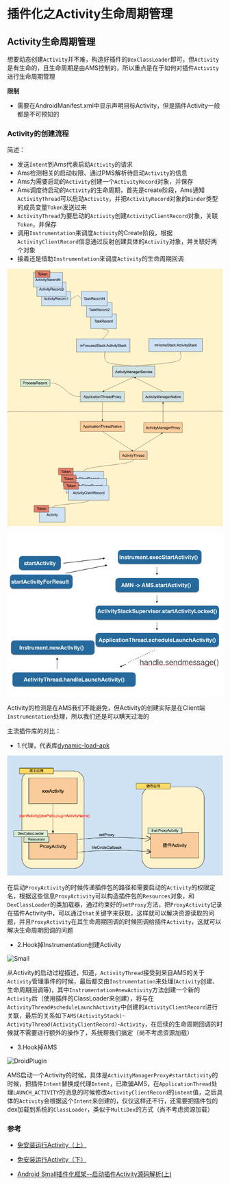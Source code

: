 # 插件化之Activity生命周期管理

## Activity生命周期管理

想要动态创建`Activity`并不难，构造好插件的`DexClassLoader`即可，但`Activity`是有生命的，且生命周期是由AMS控制的，所以重点是在于如何对插件`Activity`进行生命周期管理

**限制**

- 需要在AndroidManifest.xml中显示声明目标Activity，但是插件Activity一般都是不可预知的

### Activity的创建流程

简述：

- 发送`Intent`到Ams代表启动`Activity`的请求
- Ams检测相关的启动权限、通过PMS解析待启动`Activity`的信息
- Ams为需要启动的`Activity`创建一个`ActivityRecord`对象，并保存
- Ams调度待启动的`Activity`的生命周期，首先是create阶段，Ams通知`ActivityThread`可以启动`Activity`，并把`ActivityRecord`对象的`Binder`类型的成员变量`Token`发送过来
- `ActivityThread`为要启动的`Activity`创建`ActivityClientRecord`对象，关联`Token`，并保存
- 调用`Instrumentation`来调度`Activity`的Create阶段，根据`ActivityClientRecord`信息通过反射创建具体的`Activity`对象，并关联好两个对象
- 接着还是借助`Instrumentation`来调度`Activity`的生命周期回调

![Activity、ActivityClientRecord和ActivityRecord](../Activity启动过程/Ams和ActivityThread间联系.png)

![Activity启动过程](../Activity启动过程/activity启动过程简略图.png)

Activity的检测是在AMS我们不能避免，但Activity的创建实际是在Client端`Instrumentation`处理，所以我们还是可以瞒天过海的

主流插件库的对比：

- 1.代理，代表库[dynamic-load-apk](https://github.com/singwhatiwanna/dynamic-load-apk)

![代理方式实现的插件机制](./img/proxy-plugin-machine.png)

在启动`ProxyActivity`的时候传递插件包的路径和需要启动的`Activity`的权限定名，根据这些信息`ProxyActivity`可以构造插件包的`Resources`对象，和`DexClassLoader`的类加载器，通过约束好的`setProxy`方法，把`ProxyActivity`记录在插件Activity中，可以通过`that`关键字来获取，这样就可以解决资源读取的问题，并且`ProxyActivity`在其生命周期回调的时候回调给插件`Activity`，这就可以解决生命周期回调的问题

- 2.Hook掉Instrumentation创建Activity

![Small](https://github.com/wequick/Small/wiki)

从Activity的启动过程描述，知道，`ActivityThread`接受到来自AMS的关于`Activity`管理事件的时候，最后都交由`Instrumentation`来处理(`Activity`创建、生命周期回调等)，其中`Instrumentation#newActivity`方法创建一个新的`Activity`后（使用插件的ClassLoader来创建），将与在`ActivityThread#scheduleLaunchActivity`中创建的`ActivityClientRecord`进行关联，最后的关系如下`AMS(ActivityStack)`-`ActivityThread(ActivityClientRecord)`-`Activity`，在后续的生命周期回调的时候就不需要进行额外的操作了，系统帮我们搞定（尚不考虑资源加载）

- 3.Hook掉AMS

![DroidPlugin]()

AMS启动一个Activity的时候，具体是`ActivityManagerProxy#startActivity`的时候，把插件`Intent`替换成代理`Intent`，已欺骗AMS，在`ApplicationThread`处理`LAUNCH_ACTIVITY`的消息的时候修改`ActivityClientRecord`的`intent`值，之后具体的`Activity`会根据这个`Intent`来创建的，仅仅这样还不行，还需要把插件包的dex加载到系统的`ClassLoader`，类似于`MultiDex`的方式（尚不考虑资源加载）

### 参考

- [免安装运行Activity（上）](http://blog.csdn.net/maplejaw_/article/details/51530442)

- [免安装运行Activity（下）](http://blog.csdn.net/maplejaw_/article/details/51587987)

- [Android Small插件化框架--启动插件Activity源码解析(上)](http://blog.csdn.net/qq_21920435/article/details/52943370?utm_source=itdadao&utm_medium=referral)
